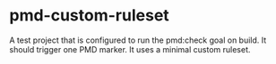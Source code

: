 # pmd-custom-ruleset

A test project that is configured to run the pmd:check goal on build.
It should trigger one PMD marker.
It uses a minimal custom ruleset.
